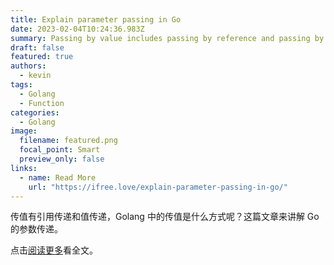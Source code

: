 ```yaml
---
title: Explain parameter passing in Go
date: 2023-02-04T10:24:36.983Z
summary: Passing by value includes passing by reference and passing by value. What is the method of passing by value in Golang? This article explains parameter passing in Go.
draft: false
featured: true
authors:
  - kevin
tags:
  - Golang
  - Function
categories:
  - Golang
image:
  filename: featured.png
  focal_point: Smart
  preview_only: false
links:
  - name: Read More
    url: "https://ifree.love/explain-parameter-passing-in-go/"
---
```


传值有引用传递和值传递，Golang 中的传值是什么方式呢？这篇文章来讲解 Go 的参数传递。

点击[阅读更多](https://ifree.love/explain-parameter-passing-in-go/)看全文。
